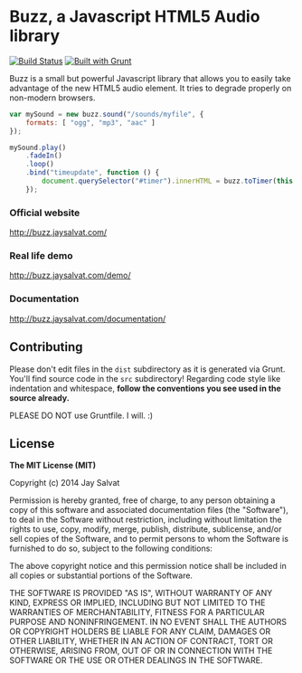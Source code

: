 Buzz, a Javascript HTML5 Audio library
======================================

[![Build Status](https://travis-ci.org/jaysalvat/buzz.svg?branch=master)](https://travis-ci.org/jaysalvat/buzz)
[![Built with Grunt](https://cdn.gruntjs.com/builtwith.png)](http://gruntjs.com/)

Buzz is a small but powerful Javascript library that allows you to easily take advantage of the new HTML5 audio element. It tries to degrade properly on non-modern browsers.

```javascript
var mySound = new buzz.sound("/sounds/myfile", {
    formats: [ "ogg", "mp3", "aac" ]
});

mySound.play()
    .fadeIn()
    .loop()
    .bind("timeupdate", function () {
        document.querySelector("#timer").innerHTML = buzz.toTimer(this.getTime());
    });
```

### Official website
http://buzz.jaysalvat.com/

### Real life demo
http://buzz.jaysalvat.com/demo/

### Documentation
http://buzz.jaysalvat.com/documentation/

Contributing
------------

Please don't edit files in the `dist` subdirectory as it is generated via Grunt. You'll find source code in the `src` subdirectory!
Regarding code style like indentation and whitespace, **follow the conventions you see used in the source already.**

PLEASE DO NOT use Gruntfile. I will. :)

License
-------

**The MIT License (MIT)**

Copyright (c) 2014 Jay Salvat

Permission is hereby granted, free of charge, to any person obtaining a copy
of this software and associated documentation files (the "Software"), to deal
in the Software without restriction, including without limitation the rights
to use, copy, modify, merge, publish, distribute, sublicense, and/or sell
copies of the Software, and to permit persons to whom the Software is
furnished to do so, subject to the following conditions:

The above copyright notice and this permission notice shall be included in
all copies or substantial portions of the Software.

THE SOFTWARE IS PROVIDED "AS IS", WITHOUT WARRANTY OF ANY KIND, EXPRESS OR
IMPLIED, INCLUDING BUT NOT LIMITED TO THE WARRANTIES OF MERCHANTABILITY,
FITNESS FOR A PARTICULAR PURPOSE AND NONINFRINGEMENT. IN NO EVENT SHALL THE
AUTHORS OR COPYRIGHT HOLDERS BE LIABLE FOR ANY CLAIM, DAMAGES OR OTHER
LIABILITY, WHETHER IN AN ACTION OF CONTRACT, TORT OR OTHERWISE, ARISING FROM,
OUT OF OR IN CONNECTION WITH THE SOFTWARE OR THE USE OR OTHER DEALINGS IN
THE SOFTWARE.
